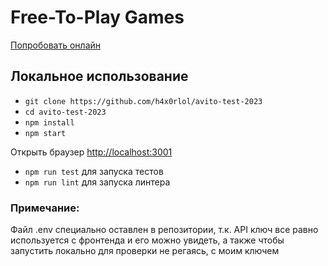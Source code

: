 # Free-To-Play Games

[Попробовать онлайн](https://h4x0rlol.github.io/avito-test-2023/ 'Попробовать онлайн')

## Локальное использование

- `git clone https://github.com/h4x0rlol/avito-test-2023`
- `cd avito-test-2023`
- `npm install`
- `npm start`

Открыть браузер [http://localhost:3001](http://localhost:3001)

- `npm run test` для запуска тестов
- `npm run lint` для запуска линтера

### Примечание:

Файл .env специально оставлен в репозитории, т.к. API ключ все равно используется с фронтенда и его можно увидеть, а также чтобы запустить локально для проверки не регаясь, с моим ключем
